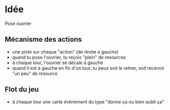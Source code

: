 # Idée

Pose ouvrier

## Mécanisme des actions

* une piste sur chaque "action" (de droite à gauche)
* quand tu pose l'ouvrier, tu reçois "plein" de resources
* à chaque tour, l'ouvrier se décale à gauche
* quand il est à gauche en fin d'un tour, tu peux soit le retirer, soit recevoir "un peu" de resource

## Flot du jeu

* à chaque tour une carte évènement du type "donne ça ou bien subit ça"
